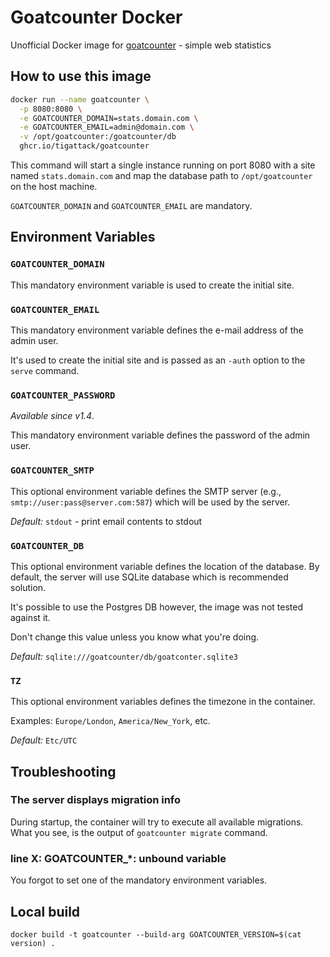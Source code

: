 # Goatcounter Docker

Unofficial Docker image for [goatcounter](https://github.com/arp242/goatcounter) - simple web statistics

## How to use this image

```bash
docker run --name goatcounter \
  -p 8080:8080 \
  -e GOATCOUNTER_DOMAIN=stats.domain.com \
  -e GOATCOUNTER_EMAIL=admin@domain.com \
  -v /opt/goatcounter:/goatcounter/db
  ghcr.io/tigattack/goatcounter
```

This command will start a single instance running on port 8080 with a site named `stats.domain.com` and map the database path to `/opt/goatcounter` on the host machine.

`GOATCOUNTER_DOMAIN` and `GOATCOUNTER_EMAIL` are mandatory.

## Environment Variables

### `GOATCOUNTER_DOMAIN`

This mandatory environment variable is used to create the initial site.

### `GOATCOUNTER_EMAIL`

This mandatory environment variable defines the e-mail address of the admin user.  

It's used to create the initial site and is passed as an `-auth` option to the `serve` command.

### `GOATCOUNTER_PASSWORD`

_Available since v1.4_.

This mandatory environment variable defines the password of the admin user.

### `GOATCOUNTER_SMTP`

This optional environment variable defines the SMTP server (e.g., `smtp://user:pass@server.com:587`) which will be used by the server. 

_Default:_ `stdout` - print email contents to stdout

### `GOATCOUNTER_DB`

This optional environment variable defines the location of the database. By default, the server will use SQLite database which is recommended solution. 

It's possible to use the Postgres DB however, the image was not tested against it.  

Don't change this value unless you know what you're doing.

_Default:_ `sqlite:///goatcounter/db/goatconter.sqlite3`

### `TZ`

This optional environment variables defines the timezone in the container.

Examples: `Europe/London`, `America/New_York`, etc.

_Default:_ `Etc/UTC`

## Troubleshooting

### The server displays migration info

During startup, the container will try to execute all available migrations. What you see, is the output of `goatcounter migrate` command.

### line X: GOATCOUNTER_*: unbound variable

You forgot to set one of the mandatory environment variables.

## Local build

`docker build -t goatcounter --build-arg GOATCOUNTER_VERSION=$(cat version) .`

